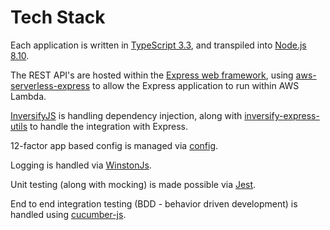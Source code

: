 # Tech Stack

Each application is written in [TypeScript 3.3](https://www.typescriptlang.org/docs/handbook/release-notes/typescript-2-8.html), and transpiled into [Node.js 8.10](https://nodejs.org/en/blog/release/v8.10.0/).

The REST API's are hosted within the [Express web framework](https://expressjs.com), using [aws-serverless-express](https://github.com/awslabs/aws-serverless-express) to allow the Express application to run within AWS Lambda.

[InversifyJS](https://github.com/inversify/InversifyJS) is handling dependency injection, along with [inversify-express-utils](https://github.com/inversify/inversify-express-utils) to handle the integration with Express.

12-factor app based config is managed via [config](https://github.com/lorenwest/node-config).

Logging is handled via [WinstonJs](https://github.com/winstonjs/winston).

Unit testing (along with mocking) is made possible via [Jest](https://facebook.github.io/jest/).

End to end integration testing (BDD - behavior driven development) is handled using [cucumber-js](https://github.com/cucumber/cucumber-js).